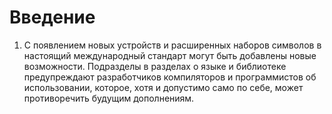 # Введение

1. С появлением новых устройств и расширенных наборов символов в настоящий международный стандарт могут быть добавлены новые возможности.
Подразделы в разделах о языке и библиотеке предупреждают разработчиков компиляторов и программистов об использовании, которое, хотя и допустимо само по себе, может противоречить будущим дополнениям.

